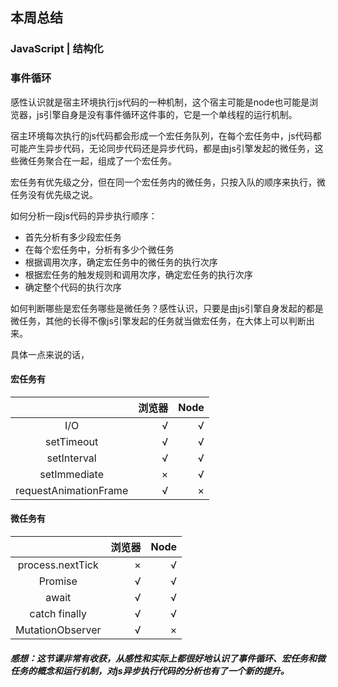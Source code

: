 ## 本周总结

### JavaScript | 结构化
### 事件循环

感性认识就是宿主环境执行js代码的一种机制，这个宿主可能是node也可能是浏览器，js引擎自身是没有事件循环这件事的，它是一个单线程的运行机制。

宿主环境每次执行的js代码都会形成一个宏任务队列，在每个宏任务中，js代码都可能产生异步代码，无论同步代码还是异步代码，都是由js引擎发起的微任务，这些微任务聚合在一起，组成了一个宏任务。

宏任务有优先级之分，但在同一个宏任务内的微任务，只按入队的顺序来执行，微任务没有优先级之说。

如何分析一段js代码的异步执行顺序：

+ 首先分析有多少段宏任务
+ 在每个宏任务中，分析有多少个微任务
+ 根据调用次序，确定宏任务中的微任务的执行次序
+ 根据宏任务的触发规则和调用次序，确定宏任务的执行次序
+ 确定整个代码的执行次序

如何判断哪些是宏任务哪些是微任务？感性认识，只要是由js引擎自身发起的都是微任务，其他的长得不像js引擎发起的任务就当做宏任务，在大体上可以判断出来。

具体一点来说的话，

#### 宏任务有

|| 浏览器 | Node |
|:-:|-:|-:|
| I/O | √ | √ |
| setTimeout | √ | √ |
| setInterval | √ | √ |
| setImmediate | × | √ |
| requestAnimationFrame | √ | × |

#### 微任务有

|| 浏览器 | Node |
|:-:|-:|-:|
| process.nextTick | × | √ |
| Promise | √ | √ |
| await | √ | √ |
| catch finally | √ | √ |
| MutationObserver | √ | × |

##### 感想：这节课非常有收获，从感性和实际上都很好地认识了事件循环、宏任务和微任务的概念和运行机制，对js异步执行代码的分析也有了一个新的提升。
